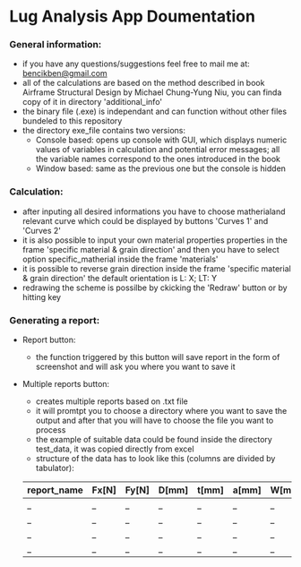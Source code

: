 # Lug Analysis App Doumentation

### General information:
- if you have any questions/suggestions feel free to mail me at: bencikben@gmail.com 
- all of the calculations are based on the method described in book Airframe Structural Design by Michael Chung-Yung Niu, you can finda copy of it in directory 'additional_info'
- the binary file (.exe) is independant and can function without other files bundeled to this repository
- the directory exe_file contains two versions:
	- Console based: opens up console with GUI, which displays numeric values of variables in calculation and potential error messages; all the variable names correspond to the ones introduced in the book
	- Window based: same as the previous one but the console is hidden

### Calculation:
- after inputing all desired informations you have to choose matherialand relevant curve which could be displayed by buttons 'Curves 1' and 'Curves 2'
- it is also possible to input your own material properties properties in the frame 'specific material & grain direction' and then you have to select option specific_matherial inside the frame 'materials'
- it is possible to reverse grain direction inside the frame 'specific material & grain direction' the default orientation is L: X; LT: Y
- redrawing the scheme is possilbe by ckicking the 'Redraw' button or by hitting <return> key

### Generating a report:
- Report button:
	- the function triggered by this button will save report in the form of screenshot and will ask you where you want to save it

- Multiple reports button:
	- creates multiple reports based on .txt file
	- it will promtpt you to choose a directory where you want to save the output and after that you will have to choose the file you want to process 
	- the example of suitable data could be found inside the directory test_data, it was copied directly from excel 
	- structure of the data has to look like this (columns are divided by tabulator):

	report_name | Fx[N] | Fy[N] | D[mm] | t[mm] | a[mm] | W[mm]
	----------- | ----- | ----- | ----- | ----- | ----- | -----
	_ | _ | _ | _ | _ | _ | _
	_ | _ | _ | _ | _ | _ | _
	_ | _ | _ | _ | _ | _ | _
	_ | _ | _ | _ | _ | _ | _
